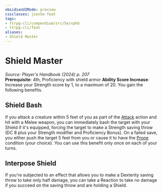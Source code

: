 ```yaml
---
obsidianUIMode: preview
cssclasses: json5e-feat
tags:
- ttrpg-cli/compendium/src/5e/xphb
- ttrpg-cli/feat
aliases:
- Shield Master
---
```

# Shield Master
*Source: Player's Handbook (2024) p. 207*  
**Prerequisite**: 4th, Proficiency with shield armor
**Ability Score Increase**: Increase your Strength score by 1, to a maximum of 20.
You gain the following benefits.

## Shield Bash

If you attack a creature within 5 feet of you as part of the [Attack](Інструменти%20ДМ/CLI/rules/actions.md#Attack) action and hit with a Melee weapon, you can immediately bash the target with your Shield if it's equipped, forcing the target to make a Strength saving throw (DC 8 plus your Strength modifier and Proficiency Bonus). On a failed save, you either push the target 5 feet from you or cause it to have the [Prone](Інструменти%20ДМ/CLI/rules/conditions.md#Prone) condition (your choice). You can use this benefit only once on each of your turns.

## Interpose Shield

If you're subjected to an effect that allows you to make a Dexterity saving throw to take only half damage, you can take a Reaction to take no damage if you succeed on the saving throw and are holding a Shield.